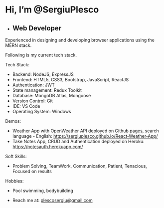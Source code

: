 # Hi, I’m @SergiuPlesco
- ## Web Developer
<!---
SergiuPlesco/SergiuPlesco is a ✨ special ✨ repository because its `README.md` (this file) appears on your GitHub profile.
You can click the Preview link to take a look at your changes.
--->
<!-- 2+ years of experience in designing and developing scalable and highly available software­-​as­-​a­​service applications using Java stack.  I am always open in working with new tech stack. Following are my current tech stack. I know how to create and consume RESTfull APIs.  -->
Experienced in designing and developing browser applications using the MERN stack. 

Following is my current tech stack.

Tech Stack:

- Backend: NodeJS, ExpressJS
- Frontend: HTML5, CSS3, Bootstrap, JavaScript, ReactJS
- Authentication: JWT
- State management: Redux Toolkit
- Database: MongoDB Atlas, Mongoose
- Version Control: Git
- IDE: VS Code
- Operating System: Windows

Demos: 
* Weather App with OpenWeather API deployed on Github pages, search language - English: 
https://sergiuplesco.github.io/React-Weather-App/
* Take Notes App, CRUD and Authentication deployed on Heroku: 
https://notesauth.herokuapp.com/

Soft Skills:

- Problem Solving, TeamWork, Communication, Patient, Tenacious, Focused on results

Hobbies: 

- Pool swimming, bodybuilding

- Reach me at: plescosergiu@gmail.com
